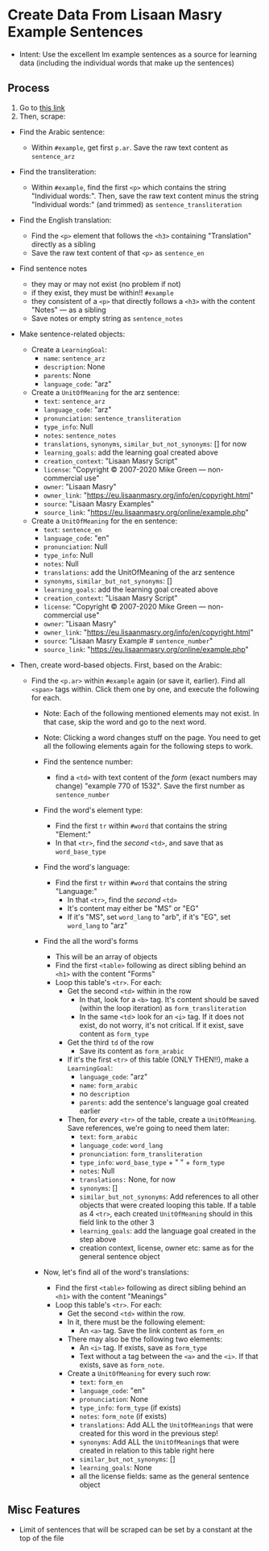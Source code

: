 # Create Data From Lisaan Masry Example Sentences

- Intent: Use the excellent lm example sentences as a source for learning data (including the individual words that make up the sentences)

## Process

1. Go to [this link](https://eu.lisaanmasry.org/online/example.php)
2. Then, scrape:

- Find the Arabic sentence: 
  - Within `#example`, get first `p.ar`. Save the raw text content as `sentence_arz`

- Find the transliteration:
  - Within `#example`, find the first `<p>` which contains the string "Individual words:". Then, save the raw text content minus the string "Individual words:" (and trimmed) as `sentence_transliteration`

- Find the English translation:
  - Find the `<p>` element that follows the `<h3>` containing "Translation" directly as a sibling
  - Save the raw text content of that `<p>` as `sentence_en` 

- Find sentence notes
  - they may or may not exist (no problem if not)
  - if they exist, they must be within!! `#example`
  - they consistent of a `<p>` that directly follows a `<h3>` with the content "Notes" — as a sibling
  - Save notes or empty string as `sentence_notes`

- Make sentence-related objects:
  - Create a `LearningGoal`:
    - `name`: `sentence_arz`
    - `description`: None
    - `parents`: None
    - `language_code`: "arz"
  - Create a `UnitOfMeaning` for the arz sentence:
    -  `text`: `sentence_arz`
    -  `language_code`: "arz"
    -  `pronunciation`: `sentence_transliteration`
    -  `type_info`: Null
    -  `notes`: `sentence_notes`
    -  `translations`, `synonyms`, `similar_but_not_synonyms`: [] for now
    -  `learning_goals`: add the learning goal created above
    -  `creation_context`: "Lisaan Masry Script"
    -  `license`: "Copyright © 2007-2020 Mike Green — non-commercial use"
    -  `owner`: "Lisaan Masry"
    -  `owner_link`: "https://eu.lisaanmasry.org/info/en/copyright.html"
    -  `source`: "Lisaan Masry Examples"
    -  `source_link`: "https://eu.lisaanmasry.org/online/example.php"
  - Create a `UnitOfMeaning` for the en sentence:
    -  `text`: `sentence_en`
    -  `language_code`: "en"
    -  `pronunciation`: Null
    -  `type_info`: Null
    -  `notes`: Null
    -  `translations`: add the UnitOfMeaning of the arz sentence 
    -  `synonyms`, `similar_but_not_synonyms`: [] 
    -  `learning_goals`: add the learning goal created above
    -  `creation_context`: "Lisaan Masry Script"
    -  `license`: "Copyright © 2007-2020 Mike Green — non-commercial use"
    -  `owner`: "Lisaan Masry"
    -  `owner_link`: "https://eu.lisaanmasry.org/info/en/copyright.html"
    -  `source`: "Lisaan Masry Example # `sentence_number`"
    -  `source_link`: "https://eu.lisaanmasry.org/online/example.php"


- Then, create word-based objects. First, based on the Arabic:

  - Find the `<p.ar>` within `#example` again (or save it, earlier). Find all `<span>` tags within. Click them one by one, and execute the following for each.
  
    - Note: Each of the following mentioned elements may not exist. In that case, skip the word and go to the next word.
    - Note: Clicking a word changes stuff on the page. You need to get all the following elements again for the following steps to work.
    - Find the sentence number:
      - find a `<td>` with text content of the *form* (exact numbers may change) "example 770 of 1532". Save the first number as `sentence_number`
    - Find the word's element type:
      - Find the first `tr` within `#word` that contains the string "Element:"
      - In that `<tr>`, find the *second* `<td>`, and save that as `word_base_type`
    - Find the word's language:
      - Find the first `tr` within `#word` that contains the string "Language:"
        - In that `<tr>`, find the *second* `<td>`
        - It's content may either be "MS" or "EG"
        - If it's "MS", set `word_lang` to "arb", if it's "EG", set `word_lang` to "arz"
  
    - Find the all the word's forms
      - This will be an array of objects
      - Find the first `<table>` following as direct sibling behind an `<h1>` with the content "Forms"
      - Loop this table's `<tr>`. For each:
        - Get the second `<td>` within in the row
          - In that, look for a `<b>` tag. It's content should be saved (within the loop iteration) as `form_transliteration`
          - In the same `<td`> look for an `<i>` tag. If it does not exist, do not worry, it's not critical. If it exist, save content as `form_type`
        - Get the third `td` of the row
          - Save its content as `form_arabic`
        - If it's the first `<tr>` of this table (ONLY THEN!!), make a `LearningGoal`:
          - `language_code`: "arz"
          - `name`: `form_arabic`
          - no `description`
          - `parents`: add the sentence's language goal created earlier
        - Then, for *every* `<tr>` of the table, create a `UnitOfMeaning`. Save references, we're going to need them later:
          - `text`: `form_arabic`
          - `language_code`: `word_lang`
          - `pronunciation`: `form_transliteration`
          - `type_info`: `word_base_type` + " " + `form_type`
          - `notes`: Null
          - `translations:` None, for now
          - `synonyms`: []
          - `similar_but_not_synonyms`: Add references to all other objects that were created looping this table. If a table as 4 `<tr>`, each created `UnitOfMeaning` should in this field link to the other 3
          - `learning_goals`: add the language goal created in the step above
          - creation context, license, owner etc: same as for the general sentence object

    - Now, let's find all of the word's translations:
      - Find the first `<table>` following as direct sibling behind an `<h1>` with the content "Meanings"
      - Loop this table's `<tr>`. For each:
        - Get the second `<td>` within the row.
        - In it, there must be the following element:
          - An `<a>` tag. Save the link content as `form_en`
        - There may also be the following two elements:
          - An `<i>` tag. If exists, save as `form_type`
          - Text without a tag between the `<a>` and the `<i>`. If that exists, save as `form_note`.
        - Create a `UnitOfMeaning` for every such row:
          - `text`: `form_en`
          - `language_code`: "en"
          - `pronunciation`: None
          - `type_info`: `form_type` (if exists)
          - `notes`: `form_note` (if exists)
          - `translations`: Add ALL the `UnitOfMeanings` that were created for this word in the previous step!
          - `synonyms`: Add ALL the `UnitOfMeaning`s that were created in relation to this table right here
          - `similar_but_not_synonyms`: []
          - `learning_goals`: None
          - all the license fields: same as the general sentence object

## Misc Features

- Limit of sentences that will be scraped can be set by a constant at the top of the file

